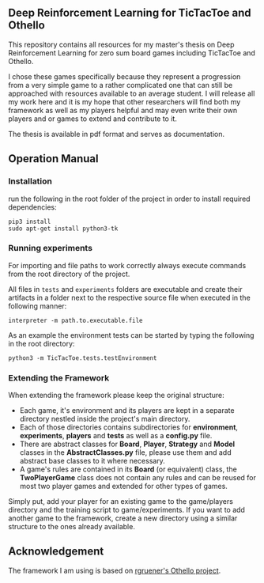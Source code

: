 Deep Reinforcement Learning for TicTacToe and Othello
---------------------------------------------------------------
This repository contains all resources for my master's thesis on Deep Reinforcement Learning for zero sum board games including TicTacToe and Othello.

I chose these games specifically because they represent a progression from a very simple game to a rather complicated one that can still be approached with resources available to an average student. I will release all my work here and it is my hope that other researchers will find both my framework as well as my players helpful and may even write their own players and or games to extend and contribute to it.

The thesis is available in pdf format and serves as documentation.

Operation Manual
----------------

### Installation ###
run the following in the root folder of the project in order to install required dependencies:
```
pip3 install
sudo apt-get install python3-tk
```

### Running experiments ###
For importing and file paths to work correctly always execute commands from the root directory of the project.

All files in `tests` and `experiments` folders are executable and create their artifacts in a folder next to the respective source file when executed in the following manner:
```
interpreter -m path.to.executable.file
```
As an example the environment tests can be started by typing the following in the root directory:
```
python3 -m TicTacToe.tests.testEnvironment
```

### Extending the Framework ###
When extending the framework please keep the original structure:
- Each game, it's environment and its players are kept in a separate directory nestled inside the project's main directory.
- Each of those directories contains subdirectories for **environment**, **experiments**, **players** and **tests** as well as a **config.py** file.
- There are abstract classes for **Board**, **Player**, **Strategy** and **Model** classes in the **AbstractClasses.py** file, please use them and add abstract base classes to it where necessary.
- A game's rules are contained in its **Board** (or equivalent) class, the **TwoPlayerGame** class does not contain any rules and can be reused for most two player games and extended for other types of games.

Simply put, add your player for an existing game to the game/players directory and the training script to game/experiments. If you want to add another game to the framework, create a new directory using a similar structure to the ones already available.

Acknowledgement
---------------
The framework I am using is based on [rgruener's Othello project](https://github.com/rgruener/othello).
